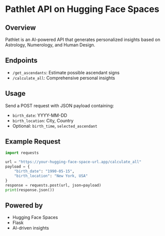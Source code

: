 # Pathlet API on Hugging Face Spaces

## Overview
Pathlet is an AI-powered API that generates personalized insights based on Astrology, Numerology, and Human Design.

## Endpoints
- `/get_ascendants`: Estimate possible ascendant signs
- `/calculate_all`: Comprehensive personal insights

## Usage
Send a POST request with JSON payload containing:
- `birth_date`: YYYY-MM-DD
- `birth_location`: City, Country
- Optional: `birth_time`, `selected_ascendant`

## Example Request
```python
import requests

url = "https://your-hugging-face-space-url.app/calculate_all"
payload = {
    "birth_date": "1990-05-15",
    "birth_location": "New York, USA"
}
response = requests.post(url, json=payload)
print(response.json())
```

## Powered by
- Hugging Face Spaces
- Flask
- AI-driven insights
